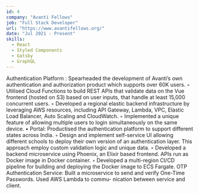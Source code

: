 ```yaml
---
id: 4
company: "Avanti Fellows"
job: "Full Stack Developer"
url: "https://www.avantifellows.org/"
date: "Jul 2021 - Present"
skills:
  - React
  - Styled Components
  - Gatsby
  - GraphQL
---
```


 Authentication Platform : Spearheaded the development of Avanti’s own authentication and authorization product which supports over 60K users.
◦ Utilised Cloud Functions to build REST APIs that validate data on the Vue frontend (hosted on S3) based on user inputs, that handle at least 15,000 concurrent users.
◦ Developed a regional elastic backend infrastructure by leveraging AWS resources, including API Gateway, Lambda, VPC, Elastic Load Balancer, Auto Scaling and CloudWatch.
◦ Implemented a unique feature of allowing multiple users to login simultaneously on the same device.
• Portal: Productised the authentication platform to support different states across India.
◦ Design and implement self-service UI allowing different schools to deploy their own version of an authentication layer. This approach employ custom validation logic and unique data.
◦ Developed a backend microservice using Phoenix, an Elixir based frontend. APIs run as Docker image in Docker container.
◦ Developed a multi-region CI/CD pipeline for building and deploying the Docker image to ECS Fargate.
OTP Authentication Service: Built a microservice to send and verify One-Time Passwords. Used AWS Lambda to commu- nication between service and client.

